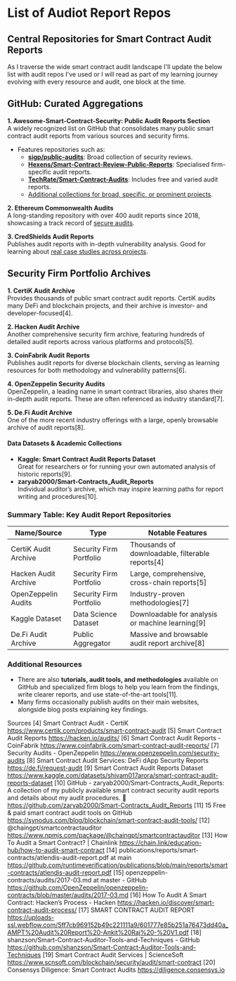 # List of Audiot Report Repos

## Central Repositories for Smart Contract Audit Reports

As I traverse the wide smart contract audit landscape I'll update the below list with audit repos I've used or I will read as part of my learning journey evolving with every resource and audit, one block at the time.

## GitHub: Curated Aggregations

**1. Awesome-Smart-Contract-Security: Public Audit Reports Section**  
A widely recognized list on GitHub that consolidates many public smart contract audit reports from various sources and security firms.  
- Features repositories such as:
  - **[sigp/public-audits](https://github.com/sigp/public-audits)**: Broad collection of security reviews.
  - **[Hexens/Smart-Contract-Review-Public-Reports](https://github.com/Hexens/Smart-Contract-Review-Public-Reports)**: Specialised firm-specific audit reports.
  - **[TechRate/Smart-Contract-Audits](https://github.com/TechRate/Smart-Contract-Audits)**: Includes free and varied audit reports.
  - [Additional collections for broad, specific, or prominent projects](https://github.com/moeinfatehi/Awesome-Smart-Contract-Security/blob/main/Technical_Resources/Public_Audit_Reports.md).

**2. Ethereum Commonwealth Audits**  
A long-standing repository with over 400 audit reports since 2018, showcasing a track record of [secure audits](https://github.com/topics/smart-contract-audit).

**3. CredShields Audit Reports**  
Publishes audit reports with in-depth vulnerability analysis. Good for learning about [real case studies across projects](https://github.com/Credshields/audit-reports).

## Security Firm Portfolio Archives

**1. CertiK Audit Archive**  
Provides thousands of public smart contract audit reports. CertiK audits many DeFi and blockchain projects, and their archive is investor- and developer-focused[4].

**2. Hacken Audit Archive**  
Another comprehensive security firm archive, featuring hundreds of detailed audit reports across various platforms and protocols[5].

**3. CoinFabrik Audit Reports**  
Publishes audit reports for diverse blockchain clients, serving as learning resources for both methodology and vulnerability patterns[6].

**4. OpenZeppelin Security Audits**  
OpenZeppelin, a leading name in smart contract libraries, also shares their in-depth audit reports. These are often referenced as industry standard[7].

**5. De.Fi Audit Archive**  
One of the more recent industry offerings with a large, openly browsable archive of audit reports[8].

#### Data Datasets & Academic Collections

- **Kaggle: Smart Contract Audit Reports Dataset**  
Great for researchers or for running your own automated analysis of historic reports[9].
- **zaryab2000/Smart-Contracts_Audit_Reports**  
Individual auditor’s archive, which may inspire learning paths for report writing and procedures[10].

### Summary Table: Key Audit Report Repositories

| Name/Source                    | Type                         | Notable Features                                  |
|-------------------------------|-----------------------------|---------------------------------------------------|
| CertiK Audit Archive           | Security Firm Portfolio      | Thousands of downloadable, filterable reports[4]  |
| Hacken Audit Archive           | Security Firm Portfolio      | Large, comprehensive, cross-chain reports[5]      |
| OpenZeppelin Audits            | Security Firm Portfolio      | Industry-proven methodologies[7]                 |
| Kaggle Dataset                 | Data Science Dataset         | Downloadable for analysis or machine learning[9]  |
| De.Fi Audit Archive            | Public Aggregator            | Massive and browsable audit report archive[8]    |

### Additional Resources

- There are also **tutorials, audit tools, and methodologies** available on GitHub and specialized firm blogs to help you learn from the findings, write clearer reports, and use state-of-the-art tools[11].
- Many firms occasionally publish audits on their main websites, alongside blog posts explaining key findings.

Sources
[4] Smart Contract Audit - CertiK https://www.certik.com/products/smart-contract-audit
[5] Smart Contract Audit Reports https://hacken.io/audits/
[6] Smart Contract Audit Reports - CoinFabrik https://www.coinfabrik.com/smart-contract-audit-reports/
[7] Security Audits - OpenZeppelin https://www.openzeppelin.com/security-audits
[8] Smart Contract Audit Services: DeFi dApp Security Reports https://de.fi/request-audit
[9] Smart Contract Audit Reports Dataset https://www.kaggle.com/datasets/shivam017arora/smart-contract-audit-reports-dataset
[10] GitHub - zaryab2000/Smart-Contracts_Audit_Reports: A collection of my publicly available smart contract security audit reports and details about my audit procedures. 🔐 https://github.com/zaryab2000/Smart-Contracts_Audit_Reports
[11] 15 Free & paid smart contract audit tools on GitHub https://synodus.com/blog/blockchain/smart-contract-audit-tools/
[12] @chaingpt/smartcontractauditor https://www.npmjs.com/package/@chaingpt/smartcontractauditor
[13] How To Audit a Smart Contract? | Chainlink https://chain.link/education-hub/how-to-audit-smart-contract
[14] publications/reports/smart-contracts/atlendis-audit-report.pdf at main https://github.com/runtimeverification/publications/blob/main/reports/smart-contracts/atlendis-audit-report.pdf
[15] openzeppelin-contracts/audits/2017-03.md at master - GitHub https://github.com/OpenZeppelin/openzeppelin-contracts/blob/master/audits/2017-03.md
[16] How To Audit A Smart Contract: Hacken’s Process - Hacken https://hacken.io/discover/smart-contract-audit-process/
[17] SMART CONTRACT AUDIT REPORT https://uploads-ssl.webflow.com/5ff7cb969152b49c221111a9/601777e85b251a76473dd40a_AMPT%20Audit%20Report%20-Ankit%20Raj%20-%20V1.pdf
[18] shanzson/Smart-Contract-Auditor-Tools-and-Techniques - GitHub https://github.com/shanzson/Smart-Contract-Auditor-Tools-and-Techniques
[19] Smart Contract Audit Services | ScienceSoft https://www.scnsoft.com/blockchain/security/audit/smart-contract
[20] Consensys Diligence: Smart Contract Audits https://diligence.consensys.io


